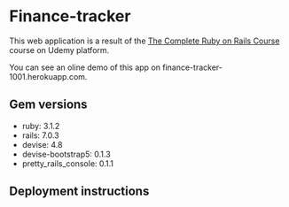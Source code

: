 # Finance-tracker

This web application is a result of the [The Complete Ruby on Rails Course](https://www.udemy.com/course/the-complete-ruby-on-rails-developer-course) course on Udemy platform.

You can see an oline demo of this app on finance-tracker-1001.herokuapp.com.

## Gem versions

- ruby: 3.1.2
- rails: 7.0.3
- devise: 4.8
- devise-bootstrap5: 0.1.3
- pretty_rails_console: 0.1.1

## Deployment instructions
